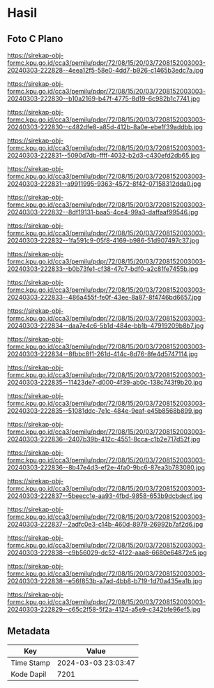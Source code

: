 # Hasil

## Foto C Plano

https://sirekap-obj-formc.kpu.go.id/cca3/pemilu/pdpr/72/08/15/20/03/7208152003003-20240303-222828--4eea12f5-58e0-4dd7-b926-c1465b3edc7a.jpg

https://sirekap-obj-formc.kpu.go.id/cca3/pemilu/pdpr/72/08/15/20/03/7208152003003-20240303-222830--b10a2169-b47f-4775-8d19-6c982b1c7741.jpg

https://sirekap-obj-formc.kpu.go.id/cca3/pemilu/pdpr/72/08/15/20/03/7208152003003-20240303-222830--c482dfe8-a85d-412b-8a0e-ebe1f39addbb.jpg

https://sirekap-obj-formc.kpu.go.id/cca3/pemilu/pdpr/72/08/15/20/03/7208152003003-20240303-222831--5090d7db-ffff-4032-b2d3-c430efd2db65.jpg

https://sirekap-obj-formc.kpu.go.id/cca3/pemilu/pdpr/72/08/15/20/03/7208152003003-20240303-222831--a9911995-9363-4572-8f42-07158312dda0.jpg

https://sirekap-obj-formc.kpu.go.id/cca3/pemilu/pdpr/72/08/15/20/03/7208152003003-20240303-222832--8df19131-baa5-4ce4-99a3-daffaaf99546.jpg

https://sirekap-obj-formc.kpu.go.id/cca3/pemilu/pdpr/72/08/15/20/03/7208152003003-20240303-222832--1fa591c9-05f8-4169-b986-51d907497c37.jpg

https://sirekap-obj-formc.kpu.go.id/cca3/pemilu/pdpr/72/08/15/20/03/7208152003003-20240303-222833--b0b73fe1-cf38-47c7-bdf0-a2c81fe7455b.jpg

https://sirekap-obj-formc.kpu.go.id/cca3/pemilu/pdpr/72/08/15/20/03/7208152003003-20240303-222833--486a455f-fe0f-43ee-8a87-8f4746bd6657.jpg

https://sirekap-obj-formc.kpu.go.id/cca3/pemilu/pdpr/72/08/15/20/03/7208152003003-20240303-222834--daa7e4c6-5b1d-484e-bb1b-47919209b8b7.jpg

https://sirekap-obj-formc.kpu.go.id/cca3/pemilu/pdpr/72/08/15/20/03/7208152003003-20240303-222834--8fbbc8f1-261d-414c-8d76-8fe4d5747114.jpg

https://sirekap-obj-formc.kpu.go.id/cca3/pemilu/pdpr/72/08/15/20/03/7208152003003-20240303-222835--11423de7-d000-4f39-ab0c-138c743f9b20.jpg

https://sirekap-obj-formc.kpu.go.id/cca3/pemilu/pdpr/72/08/15/20/03/7208152003003-20240303-222835--51081ddc-7e1c-484e-9eaf-e45b8568b899.jpg

https://sirekap-obj-formc.kpu.go.id/cca3/pemilu/pdpr/72/08/15/20/03/7208152003003-20240303-222836--2407b39b-412c-4551-8cca-c1b2e717d52f.jpg

https://sirekap-obj-formc.kpu.go.id/cca3/pemilu/pdpr/72/08/15/20/03/7208152003003-20240303-222836--8b47e4d3-ef2e-4fa0-9bc6-87ea3b783080.jpg

https://sirekap-obj-formc.kpu.go.id/cca3/pemilu/pdpr/72/08/15/20/03/7208152003003-20240303-222837--5beecc1e-aa93-4fbd-9858-653b9dcbdecf.jpg

https://sirekap-obj-formc.kpu.go.id/cca3/pemilu/pdpr/72/08/15/20/03/7208152003003-20240303-222837--2adfc0e3-c14b-460d-8979-26992b7af2d6.jpg

https://sirekap-obj-formc.kpu.go.id/cca3/pemilu/pdpr/72/08/15/20/03/7208152003003-20240303-222838--c9b56029-dc52-4122-aaa8-6680e64872e5.jpg

https://sirekap-obj-formc.kpu.go.id/cca3/pemilu/pdpr/72/08/15/20/03/7208152003003-20240303-222838--e56f853b-a7ad-4bb8-b719-1d70a435ea1b.jpg

https://sirekap-obj-formc.kpu.go.id/cca3/pemilu/pdpr/72/08/15/20/03/7208152003003-20240303-222829--c65c2f58-5f2a-4124-a5e9-c342bfe96ef5.jpg


## Metadata

| Key        | Value               |
| ---------- | ------------------- |
| Time Stamp | 2024-03-03 23:03:47 |
| Kode Dapil | 7201                |



